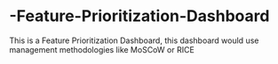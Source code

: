 # -Feature-Prioritization-Dashboard
This is a Feature Prioritization Dashboard, this dashboard would use management methodologies like MoSCoW or RICE
